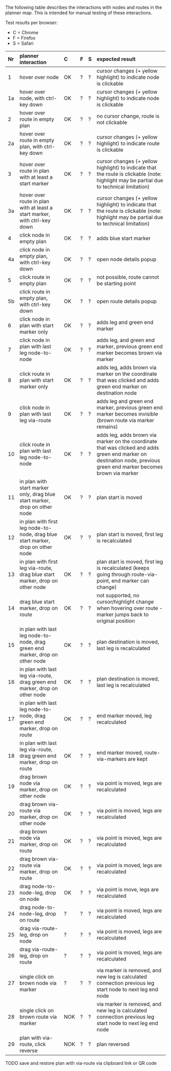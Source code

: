 The following table describes the interactions with nodes and routes in the planner map. 
This is intended for manual testing of these interactions. 

Test results per browser:
- C = Chrome
- F = Firefox
- S = Safari

|Nr|planner interaction|C|F|S|expected result
|:---|:---|:---|:---|:---|:---
|1|hover over node|OK|?|?|cursor changes (+ yellow highlight) to indicate node is clickable
|1a|hover over node, with ctrl-key down|OK|?|?|cursor changes (+ yellow highlight) to indicate node is clickable
|2|hover over route in empty plan|OK|?|?|no cursor change, route is not clickable
|2a|hover over route in empty plan, with ctrl-key down|OK|?|?|cursor changes (+ yellow highlight) to indicate route is clickable
|3|hover over route in plan with at least a start marker|OK|?|?|cursor changes (+ yellow highlight) to indicate that the route is clickable (note: highlight may be partial due to technical limitation)
|3a|hover over route in plan with at least a start marker, with ctrl-key down|OK|?|?|cursor changes (+ yellow highlight) to indicate that the route is clickable (note: highlight may be partial due to technical limitation)
|4|click node in empty plan|OK|?|?|adds blue start marker
|4a|click node in empty plan, with ctrl-key down|OK|?|?|open node details popup
|5|click route in empty plan|OK|?|?|not possible, route cannot be starting point
|5b|click route in empty plan, with ctrl-key down|OK|?|?|open route details popup
|6|click node in plan with start marker only|OK|?|?|adds leg and green end marker
|7|click node in plan with last leg node-to-node|OK|?|?|adds leg, and green end marker, previous green end marker becomes brown via marker
|8|click route in plan with start marker only|OK|?|?|adds leg, adds brown via marker on the coordinate that was clicked and adds green end marker on destination node
|9|click node in plan with last leg via-route|OK|?|?|adds leg and green end marker, previous green end marker becomes invisible (brown route via marker remains)
|10|click route in plan with last leg node-to-node|OK|?|?|adds leg, adds brown via marker on the coordinate that was clicked and adds green end marker on destination node, previous green end marker becomes brown via marker
|11|in plan with start marker only, drag blue start marker, drop on other node|OK|?|?|plan start is moved
|12|in plan with first leg node-to-node, drag blue start marker, drop on other node|OK|?|?|plan start is moved, first leg is recalculated
|13|in plan with first leg via-route, drag blue start marker, drop on other node|OK|?|?|plan start is moved, first leg is recalculated (keeps going through route-via-point, end marker can change)
|14|drag blue start marker, drop on route|OK|?|?|not supported, no cursor/highlight change when hovering over route - marker jumps back to original position
|15|in plan with last leg node-to-node, drag green end marker, drop on other node|OK|?|?|plan destination is moved, last leg is recalculated
|16|in plan with last leg via-route, drag green end marker, drop on other node|OK|?|?|plan destination is moved, last leg is recalculated
|17|in plan with last leg node-to-node, drag green end marker, drop on route|OK|?|?|end marker moved, leg recalculated
|18|in plan with last leg via-route, drag green end marker, drop on route|OK|?|?|end marker moved, route-via-markers are kept
|19|drag brown node via marker, drop on other node|OK|?|?|via point is moved, legs are recalculated
|20|drag brown via-route via marker, drop on other node|OK|?|?|via point is moved, legs are recalculated
|21|drag brown node via marker, drop on route|OK|?|?|via point is moved, legs are recalculated
|22|drag brown via-route via marker, drop on route|OK|?|?|via point is moved, legs are recalculated
|23|drag node-to-node-leg, drop on node|OK|?|?|via point is move, legs are recalculated
|24|drag node-to-node-leg, drop on route|?|?|?|via point is moved, legs are recalculated
|25|drag via-route-leg, drop on node|?|?|?|via point is moved, legs are recalculated
|26|drag via-route-leg, drop on route|?|?|?|via point is moved, legs are recalculated
|27|single click on brown node via marker|?|?|?|via marker is removed, and new leg is calculated connection previous leg start node to next leg end node
|28|single click on brown route via marker|NOK|?|?|via marker is removed, and new leg is calculated connection previous leg start node to next leg end node
|29|plan with via-route, click reverse|NOK|?|?|plan reversed

TODO save and restore plan with via-route via clipboard link or QR code 
